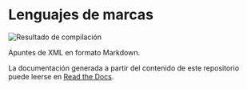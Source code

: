 # Lenguajes de marcas

![Resultado de compilación](https://readthedocs.org/projects/lm-xml-apuntes/badge/?version=latest)

Apuntes de XML en formato Markdown.

La documentación generada a partir del contenido de este repositorio puede leerse en [Read the Docs](https://lm-xml-apuntes.readthedocs.io).
